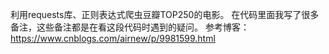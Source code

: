 利用requests库、正则表达式爬虫豆瓣TOP250的电影。
在代码里面我写了很多备注，这些备注都是在看这段代码时遇到的疑问。
参考博客：https://www.cnblogs.com/airnew/p/9981599.html
